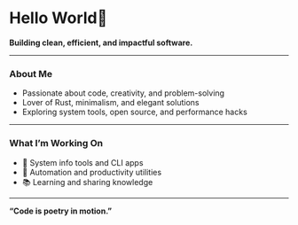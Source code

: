 # Hello World👋

**Building clean, efficient, and impactful software.**

---

### About Me

- Passionate about code, creativity, and problem-solving  
- Lover of Rust, minimalism, and elegant solutions  
- Exploring system tools, open source, and performance hacks  

---

### What I’m Working On

- 🚀 System info tools and CLI apps  
- 🔧 Automation and productivity utilities  
- 📚 Learning and sharing knowledge  

---

**“Code is poetry in motion.”**


